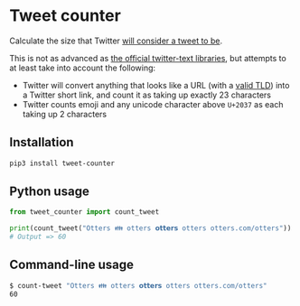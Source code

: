 # Tweet counter

Calculate the size that Twitter [will consider a tweet to be](https://developer.twitter.com/en/docs/counting-characters).

This is not as advanced as [the official twitter-text libraries](/home/robin/projects/twitter-counter/README.md), but attempts to at least take into account the following:

- Twitter will convert anything that looks like a URL (with a [valid TLD](https://data.iana.org/TLD/tlds-alpha-by-domain.txt)) into a Twitter short link, and count it as taking up exactly 23 characters
- Twitter counts emoji and any unicode character above `U+2037` as each taking up 2 characters

## Installation

``` bash
pip3 install tweet-counter
```

## Python usage

``` python
from tweet_counter import count_tweet

print(count_tweet("Otters 👪 otters 𝗼𝘁𝘁𝗲𝗿𝘀 otters otters.com/otters"))
# Output => 60
```

## Command-line usage

``` bash
$ count-tweet "Otters 👪 otters 𝗼𝘁𝘁𝗲𝗿𝘀 otters otters.com/otters"
60
```
